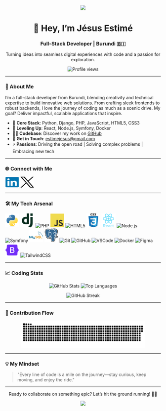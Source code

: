 <div align="center">
  <img src="https://capsule-render.vercel.app/api?type=waving&color=gradient&height=120&section=header&text=Jésus%20Estimé&fontSize=50&animation=fadeIn" />
  <h1>👋 Hey, I’m Jésus Estimé</h1>
  <h3>Full-Stack Developer | Burundi 🇧🇮</h3>
  <p>Turning ideas into seamless digital experiences with code and a passion for exploration.</p>
  <img src="https://komarev.com/ghpvc/?username=jesusestime&label=Profile%20Views&color=0e75b6&style=flat" alt="Profile views" />
</div>

---

### 🌟 About Me
I’m a full-stack developer from Burundi, blending creativity and technical expertise to build innovative web solutions. From crafting sleek frontends to robust backends, I love the journey of coding as much as a scenic drive. My goal? Deliver impactful, scalable applications that inspire.

- 🔧 **Core Stack**: Python, Django, PHP, JavaScript, HTML5, CSS3  
- 🌱 **Leveling Up**: React, Node.js, Symfony, Docker  
- 👨‍💻 **Codebase**: Discover my work on [GitHub](https://github.com/jesusestime)  
- 📧 **Get in Touch**: [estimejesus@gmail.com](mailto:estimejesus@gmail.com)  
- ⚡ **Passions**: Driving the open road | Solving complex problems | Embracing new tech  

---

### 🌐 Connect with Me
<p align="left">
  <a href="https://linkedin.com/in/jesus-estime" target="_blank">
    <img src="https://raw.githubusercontent.com/devicons/devicon/master/icons/linkedin/linkedin-original.svg" alt="LinkedIn" height="35" width="45" />
  </a>
  <a href="https://twitter.com/jesusestime" target="_blank">
    <img src="https://raw.githubusercontent.com/devicons/devicon/master/icons/twitter/twitter-original.svg" alt="Twitter" height="35" width="45" />
  </a>
</p>

---

### 🛠️ My Tech Arsenal
<p align="left">
  <img src="https://raw.githubusercontent.com/devicons/devicon/master/icons/python/python-original.svg" alt="Python" width="45" height="45" />
  <img src="https://raw.githubusercontent.com/devicons/devicon/master/icons/django/django-plain.svg" alt="Django" width="45" height="45" />
  <img src="https://cdn.jsdelivr.net/gh/devicons/devicon/icons/php/php-plain.svg" alt="PHP" width="45" height="45" />
  <img src="https://raw.githubusercontent.com/devicons/devicon/master/icons/javascript/javascript-original.svg" alt="JavaScript" width="45" height="45" />
  <img src="https://cdn.jsdelivr.net/gh/devicons/devicon/icons/html5/html5-original.svg" alt="HTML5" width="45" height="45" />
  <img src="https://raw.githubusercontent.com/devicons/devicon/master/icons/css3/css3-original-wordmark.svg" alt="CSS3" width="45" height="45" />
  <img src="https://raw.githubusercontent.com/devicons/devicon/master/icons/react/react-original-wordmark.svg" alt="React" width="45" height="45" />
  <img src="https://cdn.jsdelivr.net/gh/devicons/devicon/icons/nodejs/nodejs-original.svg" alt="Node.js" width="45" height="45" />
  <img src="https://cdn.jsdelivr.net/gh/devicons/devicon/icons/symfony/symfony-original-wordmark.svg" alt="Symfony" width="45" height="45" />
  <img src="https://raw.githubusercontent.com/devicons/devicon/master/icons/mysql/mysql-original-wordmark.svg" alt="MySQL" width="45" height="45" />
  <img src="https://raw.githubusercontent.com/devicons/devicon/master/icons/postgresql/postgresql-original.svg" alt="PostgreSQL" width="45" height="45" />
  <img src="https://cdn.jsdelivr.net/gh/devicons/devicon/icons/git/git-original.svg" alt="Git" width="45" height="45" />
  <img src="https://cdn.jsdelivr.net/gh/devicons/devicon/icons/github/github-original.svg" alt="GitHub" width="45" height="45" />
  <img src="https://cdn.jsdelivr.net/gh/devicons/devicon/icons/vscode/vscode-original.svg" alt="VSCode" width="45" height="45" />
  <img src="https://cdn.jsdelivr.net/gh/devicons/devicon/icons/docker/docker-original.svg" alt="Docker" width="45" height="45" />
  <img src="https://cdn.jsdelivr.net/gh/devicons/devicon/icons/figma/figma-original.svg" alt="Figma" width="45" height="45" />
  <img src="https://raw.githubusercontent.com/devicons/devicon/master/icons/bootstrap/bootstrap-plain.svg" alt="Bootstrap" width="45" height="45" />
  <img src="https://cdn.jsdelivr.net/gh/devicons/devicon/icons/tailwindcss/tailwindcss-plain.svg" alt="TailwindCSS" width="45" height="45" />
</p>

---

### 📈 Coding Stats
<p align="center">
  <img src="https://github-readme-stats.vercel.app/api?username=jesusestime&theme=onedark&show_icons=true&hide_border=true&count_private=true" alt="GitHub Stats" height="160" />
  <img src="https://github-readme-stats.vercel.app/api/top-langs/?username=jesusestime&theme=onedark&layout=compact&hide_border=true" alt="Top Languages" height="160" />
</p>
<p align="center">
  <img src="https://github-readme-streak-stats.herokuapp.com/?user=jesusestime&theme=onedark&hide_border=true" alt="GitHub Streak" />
</p>

---

### 🎨 Contribution Flow
<p align="center">
  <img src="https://github.com/jesusestime/jesusestime/blob/main/dist/github-contribution-grid-snake.svg" alt="Snake Animation" width="80%" />
</p>

---

### 💡 My Mindset
> "Every line of code is a mile on the journey—stay curious, keep moving, and enjoy the ride."  

---

<div align="center">
  <p>Ready to collaborate on something epic? Let’s hit the ground running! 🚗✨</p>
  <img src="https://capsule-render.vercel.app/api?type=waving&color=gradient&height=100&section=footer&animation=twinkling" />
</div>
